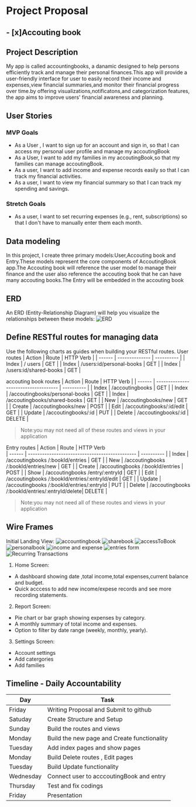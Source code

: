 # Project Proposal 
## - [x]Accouting book 
## Project Description 
My app is called accountingbooks, a danamic designed to help persons efficiently track and manage their personal finances.This app will provide a user-friendly interface for user to easily record their income and expenses,view financial summaries,and monitor their financial progress over time.by offering visualizations,notificatons,and categorization features, the app aims to improve users' financial awareness and planning.

  

## User Stories
### MVP Goals
*   As a User , I want to sign up for an account and sign in, so that I can access my personal user profile and manage my accoutingBook
*   As a User, I want to add my families in my accoutingBook,so that my families can manage accoutingBook.
*   As a user, I want to add income and expense records easily so that I can track my financial activities.
*  As a user, I want to view my financial summary so that I can track my spending and savings.

  
### Stretch Goals
* As a user, I want to set recurring expenses (e.g., rent, subscriptions) so that I don't have to manually enter them each month.
  
## Data modeling 
In this project, I create three primary models:User,Accouting book and Entry.These models represent the core components of AccoutingBook app.The Accouting book will reference the user model to manage their finance and the user also reference the accouting book that he can have many accouting books.The Entry will be embedded in the accouting book


## ERD
An ERD (Entity-Relationship Diagram) will help you visualize the relationships between these models:
![ERD](./public/image/ERD.png)

## Define RESTful routes for managing data
Use the following charts as guides when building your RESTful routes.
User routes
| Action | Route          | HTTP  Verb |
| ------ | -------------- | ---------- |
| Index  | / users        | GET        |
| Index  | /users:id/personal-books            | GET        |
| Index  | /users:id/shared-books              | GET        |




accouting book routes
| Action | Route                                | HTTP  Verb |
| ------ | ------------------------------------ | ---------- |
| Index  | /accoutingbooks                      | GET        |
| Index  | /accoutingbooks/personal-books       | GET        |
| Index  | /accoutingbooks/shared-books         | GET        |
| New    | /accoutingbooks/new                  | GET        |
| Create | /accoutingbooks/new                  | POST       |
| Edit   | /accoutingbooks/:id/edit             | GET        |
| Update | /accoutingbooks/:id                  | PUT        |
| Delete | /accoutingbooks/:id                  | DELETE     |
>Note:you may not need all of these routes and views in your application

Entry routes
| Action | Route                                          | HTTP  Verb                        
| ------ | ---------------------------------------------- | ---------- |
| Index  | /accoutingbooks /:bookId/entries               | GET        |
| New    | /accoutingbooks /:bookId/entries/new           | GET        |
| Create | /accoutingbooks /:bookId/entries               | POST       |
| Show   | /accoutingbooks /entry/:entryId                | GET        |
| Edit   | /accoutingbooks /:bookId/entries/:entryId/edit | GET        |
| Update | /accoutingbooks /:bookId/entries/:entryId      | PUT        |
| Delete | /accoutingbooks /:bookId/entries/:entryId/delete| DELETE    |

>Note:you may not need all of these routes and views in your application

## Wire Frames
Initial Landing View: 
![accountingbook](./public/image/accountingbooks.png)
![sharebook](./public/image/sharebook.png)
![accessToBook](./public/image/accessToBook.png)
![personalbook](./public/image/personalbook.png)
![income and expense](./public/image/income%20and%20expense.png)
![entries form](./public/image/entriesform.png)
![Recurring Transactions](./public/image/Recurring%20Transactions.png)

1. Home Screen: 
  * A dashboard showing date ,total income,total expenses,current balance and budget.
  * Quick acccess to add new income/expese records and see more recording statements.
   
2. Report Screen:
  * Pie chart or bar graph showing expenses by category.
  * A monthly summary of total income and expenses.  
  * Option to filter by date range (weekly, monthly, yearly).
  
3. Settings Screen:
 * Account settings  
 * Add catergories 
 * Add families

## Timeline - Daily Accountability
| Day       | Task                                        |
| --------- | ------------------------------------------- |
| Friday    | Writing Proposal and Submit to github       |
| Satuday   | Create Structure and Setup                  |
| Sunday    | Build the routes and views                  |
| Monday    | Build the new page and Create functionality |
| Tuesday   | Add index pages and show pages              |
| Monday    | Build Delete routes , Edit pages            |
| Tuesday   | Build Update functionality                  |
| Wednesday | Connect user to acccoutingBook and entry    |
| Thursday  | Test and fix codings                        |
| Friday    | Presentation                                |


  

  

